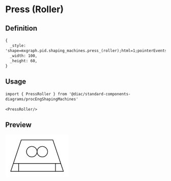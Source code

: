 # Press (Roller)

## Definition

```
{
  _style: 'shape=mxgraph.pid.shaping_machines.press_(roller);html=1;pointerEvents=1;align=center;verticalLabelPosition=bottom;verticalAlign=top;dashed=0;',
  _width: 100,
  _height: 60,
}
```

## Usage

```
import { PressRoller } from '@diac/standard-components-diagrams/procEngShapingMachines'

<PressRoller/>
```

## Preview

<img src="./press-roller.png" width="200"/>

